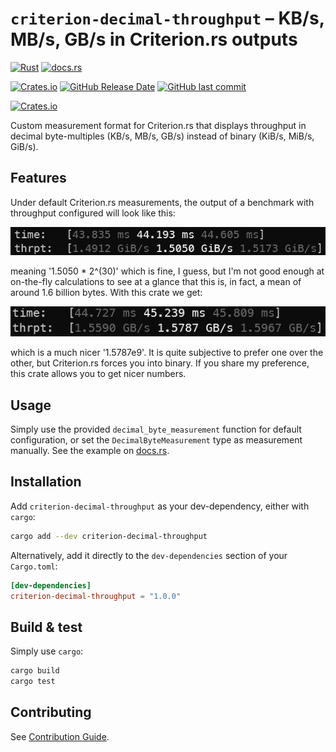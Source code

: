 # `criterion-decimal-throughput` &ndash; KB/s, MB/s, GB/s in Criterion.rs outputs

[![Rust](https://github.com/V0ldek/criterion-decimal-throughput/actions/workflows/rust.yml/badge.svg)](https://github.com/V0ldek/criterion-decimal-throughput/actions/workflows/rust.yml)
[![docs.rs](https://img.shields.io/docsrs/criterion-decimal-throughput?logo=docs.rs)](https://docs.rs/criterion-decimal-throughput)

[![Crates.io](https://img.shields.io/crates/v/criterion-decimal-throughput?logo=docs.rs)](https://crates.io/crates/criterion-decimal-throughput)
[![GitHub Release Date](https://img.shields.io/github/release-date/v0ldek/criterion-decimal-throughput)](https://github.com/V0ldek/criterion-decimal-throughput/releases)
[![GitHub last commit](https://img.shields.io/github/last-commit/v0ldek/criterion-decimal-throughput?logo=github)](https://github.com/V0ldek/criterion-decimal-throughput/commits/main)

[![Crates.io](https://img.shields.io/crates/l/criterion-decimal-throughput)](https://choosealicense.com/licenses/mit/)

Custom measurement format for Criterion.rs that displays throughput in decimal byte-multiples (KB/s, MB/s, GB/s) instead of binary (KiB/s, MiB/s, GiB/s).

## Features

Under default Criterion.rs measurements, the output of a benchmark with throughput configured will look like this:

![Throughput in binary (GiB/s)](img/throughput-binary.png)

meaning '1.5050 * 2^(30)' which is fine, I guess, but I'm not good enough at on-the-fly calculations to see at a glance that this is, in fact, a mean of around 1.6 billion bytes. With this crate we get:

![Throughput in decimal (GB/s)](img/throughput-decimal.png)

which is a much nicer '1.5787e9'. It is quite subjective to prefer one over the other, but Criterion.rs forces you into binary. If you share my preference, this crate allows you to get nicer numbers.

## Usage

Simply use the provided `decimal_byte_measurement` function for default configuration,
or set the `DecimalByteMeasurement` type as measurement manually. See the example on [docs.rs](https://docs.rs/criterion-decimal-throughput/1.0.0/criterion_decimal_throughput/index.html).

## Installation

Add `criterion-decimal-throughput` as your dev-dependency, either with `cargo`:

```bash
cargo add --dev criterion-decimal-throughput
```

Alternatively, add it directly to the `dev-dependencies` section of your `Cargo.toml`:

```toml
[dev-dependencies]
criterion-decimal-throughput = "1.0.0"
```

## Build & test

Simply use `cargo`:

```bash
cargo build
cargo test
```

## Contributing

See [Contribution Guide](CONTRIBUTING.md).
